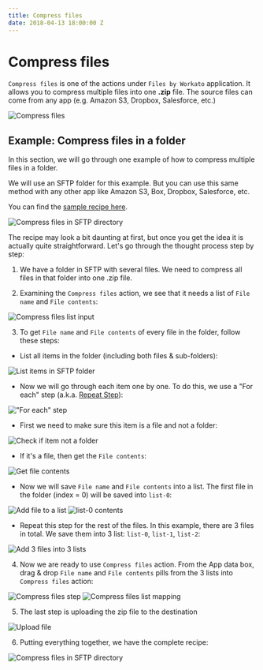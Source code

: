 ```yaml
---
title: Compress files
date: 2018-04-13 18:00:00 Z
---
```


# Compress files

`Compress files` is one of the actions under `Files by Workato` application. It allows you to compress multiple files into one **.zip** file. The source files can come from any app (e.g. Amazon S3, Dropbox, Salesforce, etc.)

![Compress files](/assets/images/features/files-and-attachments/compress-files-action.png)

## Example: Compress files in a folder
In this section, we will go through one example of how to compress multiple files in a folder.

We will use an SFTP folder for this example. But you can use this same method with any other app like Amazon S3, Box, Dropbox, Salesforce, etc.

You can find the [sample recipe here](https://www.workato.com/recipes/680470-compress-files-in-a-directory-on-sftp#recipe).

![Compress files in SFTP directory](/assets/images/features/files-and-attachments/compress-files-static-list-recipe.png)

The recipe may look a bit daunting at first, but once you get the idea it is actually quite straightforward. Let's go through the thought process step by step:
1) We have a folder in SFTP with several files. We need to compress all files in that folder into one .zip file.

2) Examining the `Compress files` action, we see that it needs a list of `File name` and `File contents`:

![Compress files list input](/assets/images/features/files-and-attachments/compress-files-static-list-input.png)

3) To get `File name` and `File contents` of every file in the folder, follow these steps:

- List all items in the folder (including both files & sub-folders):

![List items in SFTP folder](/assets/images/features/files-and-attachments/compress-files-list-directory.png)

- Now we will go through each item one by one. To do this, we use a "For each" step (a.k.a. [Repeat Step](http://docs.workato.com/recipes/steps.html#repeat-step)):

!["For each" step](/assets/images/features/files-and-attachments/compress-files-for-each.png)

- First we need to make sure this item is a file and not a folder:

![Check if item not a folder](/assets/images/features/files-and-attachments/compress-files-check-folder.png)

- If it's a file, then get the `File contents`:

![Get file contents](/assets/images/features/files-and-attachments/compress-files-get-file-contents.png)

- Now we will save `File name` and `File contents` into a list. The first file in the folder (index = 0) will be saved into `list-0`:

![Add file to a list](/assets/images/features/files-and-attachments/compress-files-add-list-0.png)
![list-0 contents](/assets/images/features/files-and-attachments/compress-files-list-0-contents.png)

- Repeat this step for the rest of the files. In this example, there are 3 files in total. We save them into 3 list: `list-0`, `list-1`, `list-2`:

![Add 3 files into 3 lists](/assets/images/features/files-and-attachments/compress-files-3-lists.png)

4) Now we are ready to use `Compress files` action.
From the App data box, drag & drop `File name` and `File contents` pills from the 3 lists into `Compress files` action:

![Compress files step](/assets/images/features/files-and-attachments/compress-files-step.png)
![Compress files list mapping](/assets/images/features/files-and-attachments/compress-files-static-list-mapping.gif)

5) The last step is uploading the zip file to the destination

![Upload file](/assets/images/features/files-and-attachments/compress-files-upload-file.png)

6) Putting everything together, we have the complete recipe:

![Compress files in SFTP directory](/assets/images/features/files-and-attachments/compress-files-static-list-recipe.png)
